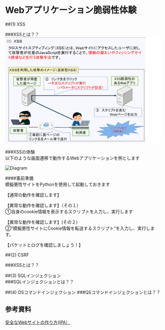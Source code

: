 # Webアプリケーション脆弱性体験

##(1) XSS<br>


###XSSとは？？<br>
 ![Diagram](./images/xss-1.jpg)<br>



###XSSの体験<br>
以下のような画面遷移で動作するWebアプリケーションを例とします<br>

 ![Diagram](./images/xss-.jpg)<br>




####事前準備<br>
模擬悪性サイトをPythonを使用して起動しておきます<br>



【通常の動作を確認します】<br>




【異常な動作を確認します】（その１）<br>
①自身のcookie情報を表示するスクリプトを入力し、実行します




【異常な動作を確認します】(その２）<br>
②”模擬悪性サイトにCookie情報を転送するスクリプト”を入力し、実行します。





【パケットとログを確認しましょう！】<br>








##(2) CSRF<br>

###XSSとは？？<br>






##(3) SQLインジェクション<br>
###SQLインジェクションとは？？<br>







##(4) OSコマンドインジェクション
###QSコマンドインジェクションとは？？<br>



## 参考資料
  [安全なWebサイトの作り方(IPA）](https://www.ipa.go.jp/security/vuln/websecurity/about.html)<br>
 
   



  
